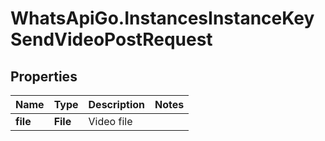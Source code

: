 # WhatsApiGo.InstancesInstanceKeySendVideoPostRequest

## Properties

Name | Type | Description | Notes
------------ | ------------- | ------------- | -------------
**file** | **File** | Video file | 


